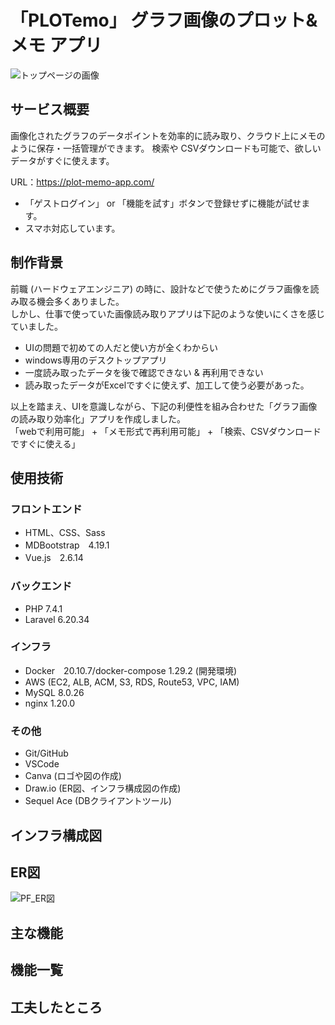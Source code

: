 # 「PLOTemo」 グラフ画像のプロット&メモ アプリ 
![トップページの画像](https://user-images.githubusercontent.com/86902324/149503039-a7bfbbf3-8448-4029-9723-4d6072ad914c.png)

## サービス概要

画像化されたグラフのデータポイントを効率的に読み取り、クラウド上にメモのように保存・一括管理ができます。
検索や CSVダウンロードも可能で、欲しいデータがすぐに使えます。

URL：https://plot-memo-app.com/

- 「ゲストログイン」 or 「機能を試す」ボタンで登録せずに機能が試せます。
- スマホ対応しています。

## 制作背景

前職 (ハードウェアエンジニア) の時に、設計などで使うためにグラフ画像を読み取る機会多くありました。  
しかし、仕事で使っていた画像読み取りアプリは下記のような使いにくさを感じていました。

- UIの問題で初めての人だと使い方が全くわからい
- windows専用のデスクトップアプリ
- 一度読み取ったデータを後で確認できない & 再利用できない
- 読み取ったデータがExcelですぐに使えず、加工して使う必要があった。

以上を踏まえ、UIを意識しながら、下記の利便性を組み合わせた「グラフ画像の読み取り効率化」アプリを作成しました。  
「webで利用可能」 + 「メモ形式で再利用可能」 + 「検索、CSVダウンロードですぐに使える」

## 使用技術

### フロントエンド

- HTML、CSS、Sass
- MDBootstrap　4.19.1
- Vue.js　2.6.14

### バックエンド

- PHP 7.4.1
- Laravel 6.20.34

### インフラ

- Docker　20.10.7/docker-compose 1.29.2 (開発環境)
- AWS (EC2, ALB, ACM, S3, RDS, Route53, VPC, IAM)
- MySQL 8.0.26
- nginx 1.20.0

### その他

- Git/GitHub
- VSCode
- Canva (ロゴや図の作成)
- Draw.io (ER図、インフラ構成図の作成)
- Sequel Ace (DBクライアントツール)

## インフラ構成図


## ER図

![PF_ER図](https://user-images.githubusercontent.com/86902324/149616947-75f9de92-8928-4748-9574-9dfd88c2c440.png)

## 主な機能

## 機能一覧

## 工夫したところ
